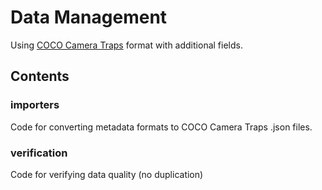 # Data Management

Using [COCO Camera Traps](https://github.com/microsoft/CameraTraps/tree/main/data_management) format with additional fields.

## Contents

### importers

Code for converting metadata formats to COCO Camera Traps .json files.

### verification

Code for verifying data quality (no duplication)
